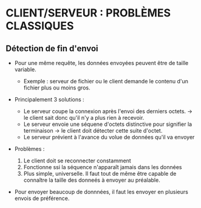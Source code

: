 # CLIENT/SERVEUR : PROBLÈMES CLASSIQUES

## Détection de fin d'envoi
- Pour une même requête, les données envoyées peuvent être de taille variable.
    - Exemple : serveur de fichier ou le client demande le contenu d'un fichier plus ou moins gros.
- Principalement 3 solutions :
    - Le serveur coupe la connexion après l'envoi des derniers octets.
      -> le client sait donc qu'il n'y a plus rien à recevoir.
    - Le serveur envoie une séquene d'octets distinctive pour signifier la terminaison -> le client doit détecter cette suite d'octet.
    - Le serveur prévient à l'avance du volue de données qu'il va envoyer

- Problèmes : 
    1) Le client doit se reconnecter constamment
    2) Fonctionne ssi la séquence n'apparaît jamais dans les données
    3) Plus simple, universelle. Il faut tout de même être capable de connaître la taille des donneés à envoyer au préalable.

- Pour envoyer beaucoup de donnnées, il faut les envoyer en plusieurs envois de préférence.

